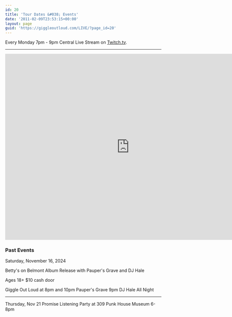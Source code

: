 ```yaml
---
id: 20
title: 'Tour Dates &#038; Events'
date: '2011-02-09T23:53:15+00:00'
layout: page
guid: 'https://giggleoutloud.com/LIVE/?page_id=20'
---
```


Every Monday 7pm - 9pm Central
Live Stream on [Twitch.tv](https://twitch.tv/giggleoutloudband).

---

<iframe src="https://calendar.google.com/calendar/embed?height=600&wkst=1&ctz=America%2FChicago&showCalendars=0&mode=AGENDA&title=Giggles&src=Y18wZTNkN2FiMDhhNmQyYzA2Mzg0N2YyNWFiNWVmNTY3NDUxYTQ1OThmZGQxMTIxOTRmODVlNGYzZjcxZTQ3YjNiQGdyb3VwLmNhbGVuZGFyLmdvb2dsZS5jb20&color=%238e24aa" style="border-width:0" width="800" height="600" frameborder="0" scrolling="yes"></iframe>

### Past Events

Saturday, November 16, 2024

Betty's on Belmont Album Release with Pauper's Grave and DJ Hale

Ages 18+ $10 cash door

Giggle Out Loud at 8pm and 10pm
Pauper's Grave 9pm
DJ Hale All Night

---

Thursday, Nov 21
Promise Listening Party at 309 Punk House Museum
6-8pm

<!--<iframe frameborder="0" height="600" loading="lazy" scrolling="no" src="https://calendar.google.com/calendar/embed?src=mzoo.org_7aejhr4hr2i008e5gsp8kpgg80%40group.calendar.google.com&ctz=America%2FChicago" style="border: 0" width="800"></iframe>-->
